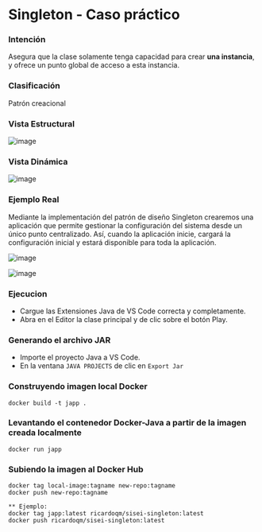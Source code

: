 # Singleton - Caso práctico

### Intención

Asegura que la clase solamente tenga capacidad para crear **una instancia**, y ofrece un punto global de acceso a esta instancia.

### Clasificación

Patrón creacional

### Vista Estructural

![image](https://user-images.githubusercontent.com/55771796/173481730-b19724f7-3d48-4c95-bae7-fc30bea01574.png)

### Vista Dinámica
![image](https://user-images.githubusercontent.com/55771796/173481770-847d4830-d0cd-4253-9316-441e800ce828.png)

### Ejemplo Real

Mediante la implementación del patrón de diseño Singleton crearemos una aplicación que permite gestionar la configuración del sistema desde un único punto centralizado. Así, cuando la aplicación inicie, cargará la configuración inicial y estará disponible para toda la aplicación.

![image](https://user-images.githubusercontent.com/55771796/173481852-00c31092-8b0e-45a9-9a51-acfe3689b0c3.png)

![image](https://user-images.githubusercontent.com/55771796/174157215-7aa773e1-2391-4c41-9222-79309103cebd.png)

### Ejecucion

* Cargue las Extensiones Java de VS Code correcta y completamente.
* Abra en el Editor la clase principal y de clic sobre el botón Play.

### Generando el archivo JAR

* Importe el proyecto Java a VS Code.
* En la ventana ```JAVA PROJECTS``` de clic en ```Export Jar```

### Construyendo imagen local Docker
```
docker build -t japp .
```
### Levantando el contenedor Docker-Java a partir de la imagen creada localmente
```
docker run japp
```
### Subiendo la imagen al Docker Hub

```
docker tag local-image:tagname new-repo:tagname
docker push new-repo:tagname

** Ejemplo:
docker tag japp:latest ricardoqm/sisei-singleton:latest
docker push ricardoqm/sisei-singleton:latest

```
